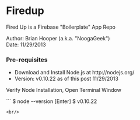 Firedup
=======

Fired Up is a Firebase "Boilerplate" App Repo 
<p>Author: Brian Hooper (a.k.a. "NoogaGeek")<br/>
Date: 11/29/2013</p>
<h3>Pre-requisites</h3>
<p>
	<ul>
		<li>Download and Install Node.js at http://nodejs.org/</li>
		<li>Version: v0.10.22 as of this post 11/29/2013</li>
	</ul>
</p>
<p>Verify Node Installation, Open Terminal Window</p>
``` 
$ node --version  [Enter]
$ v0.10.22

```
<br/>
